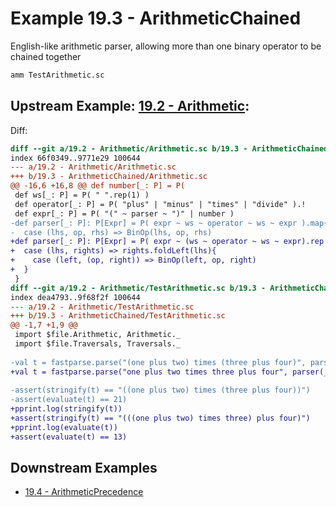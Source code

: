 # Example 19.3 - ArithmeticChained
English-like arithmetic parser, allowing more than one binary operator to be
chained together

```bash
amm TestArithmetic.sc
```

## Upstream Example: [19.2 - Arithmetic](https://github.com/handsonscala/handsonscala/tree/master/examples/19.2%20-%20Arithmetic):
Diff:
```diff
diff --git a/19.2 - Arithmetic/Arithmetic.sc b/19.3 - ArithmeticChained/Arithmetic.sc
index 66f0349..9771e29 100644
--- a/19.2 - Arithmetic/Arithmetic.sc	
+++ b/19.3 - ArithmeticChained/Arithmetic.sc	
@@ -16,6 +16,8 @@ def number[_: P] = P(
 def ws[_: P] = P( " ".rep(1) )
 def operator[_: P] = P( "plus" | "minus" | "times" | "divide" ).!
 def expr[_: P] = P( "(" ~ parser ~ ")" | number )
-def parser[_: P]: P[Expr] = P( expr ~ ws ~ operator ~ ws ~ expr ).map{
-  case (lhs, op, rhs) => BinOp(lhs, op, rhs)
+def parser[_: P]: P[Expr] = P( expr ~ (ws ~ operator ~ ws ~ expr).rep ).map{
+  case (lhs, rights) => rights.foldLeft(lhs){
+    case (left, (op, right)) => BinOp(left, op, right)
+  }
 }
diff --git a/19.2 - Arithmetic/TestArithmetic.sc b/19.3 - ArithmeticChained/TestArithmetic.sc
index dea4793..9f68f2f 100644
--- a/19.2 - Arithmetic/TestArithmetic.sc	
+++ b/19.3 - ArithmeticChained/TestArithmetic.sc	
@@ -1,7 +1,9 @@
 import $file.Arithmetic, Arithmetic._
 import $file.Traversals, Traversals._
 
-val t = fastparse.parse("(one plus two) times (three plus four)", parser(_)).get.value
+val t = fastparse.parse("one plus two times three plus four", parser(_)).get.value
 
-assert(stringify(t) == "((one plus two) times (three plus four))")
-assert(evaluate(t) == 21)
+pprint.log(stringify(t))
+assert(stringify(t) == "(((one plus two) times three) plus four)")
+pprint.log(evaluate(t))
+assert(evaluate(t) == 13)
```
## Downstream Examples

- [19.4 - ArithmeticPrecedence](https://github.com/handsonscala/handsonscala/tree/master/examples/19.4%20-%20ArithmeticPrecedence)